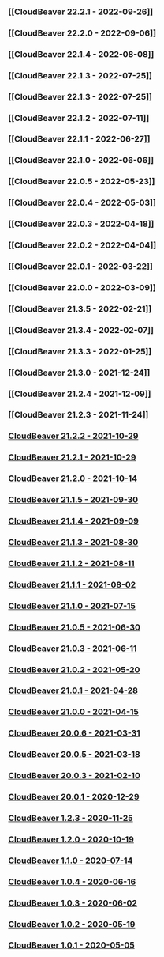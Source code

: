 ### [[CloudBeaver 22.2.1 - 2022-09-26]]

### [[CloudBeaver 22.2.0 - 2022-09-06]]

### [[CloudBeaver 22.1.4 - 2022-08-08]]

### [[CloudBeaver 22.1.3 - 2022-07-25]]

### [[CloudBeaver 22.1.3 - 2022-07-25]]

### [[CloudBeaver 22.1.2 - 2022-07-11]]

### [[CloudBeaver 22.1.1 - 2022-06-27]]

### [[CloudBeaver 22.1.0 - 2022-06-06]]

### [[CloudBeaver 22.0.5 - 2022-05-23]]

### [[CloudBeaver 22.0.4 - 2022-05-03]]

### [[CloudBeaver 22.0.3 - 2022-04-18]]

### [[CloudBeaver 22.0.2 - 2022-04-04]]

### [[CloudBeaver 22.0.1 - 2022-03-22]]

### [[CloudBeaver 22.0.0 - 2022-03-09]]

### [[CloudBeaver 21.3.5 - 2022-02-21]]

### [[CloudBeaver 21.3.4 - 2022-02-07]]

### [[CloudBeaver 21.3.3 - 2022-01-25]]

### [[CloudBeaver 21.3.0 - 2021-12-24]]

### [[CloudBeaver 21.2.4 - 2021-12-09]]

### [[CloudBeaver 21.2.3 - 2021-11-24]]

### [CloudBeaver 21.2.2 - 2021-10-29](https://github.com/dbeaver/cloudbeaver/wiki/CloudBeaver-21.2.2-2021-11-11)

### [CloudBeaver 21.2.1 - 2021-10-29](https://github.com/dbeaver/cloudbeaver/wiki/CloudBeaver-21.2.1-2021-10-29)

### [CloudBeaver 21.2.0 - 2021-10-14](https://github.com/dbeaver/cloudbeaver/wiki/CloudBeaver-21.2.0-2021-10-14)

### [CloudBeaver 21.1.5 - 2021-09-30](https://github.com/dbeaver/cloudbeaver/wiki/CloudBeaver-21.1.5-2021-09-30)

### [CloudBeaver 21.1.4 - 2021-09-09](https://github.com/dbeaver/cloudbeaver/wiki/CloudBeaver-21.1.4---2021-09-09)

### [CloudBeaver 21.1.3 - 2021-08-30](https://github.com/dbeaver/cloudbeaver/wiki/CloudBeaver-21.1.3)

### [CloudBeaver 21.1.2 - 2021-08-11](https://github.com/dbeaver/cloudbeaver/wiki/CloudBeaver-21.1.2)

### [CloudBeaver 21.1.1 - 2021-08-02](https://github.com/dbeaver/cloudbeaver/wiki/CloudBeaver-21.1.1)

### [CloudBeaver 21.1.0 - 2021-07-15](https://github.com/dbeaver/cloudbeaver/wiki/CloudBeaver-21.1.0)

### [CloudBeaver 21.0.5 - 2021-06-30](https://github.com/dbeaver/cloudbeaver/wiki/CloudBeaver-21.0.5)

### [CloudBeaver 21.0.3 - 2021-06-11](https://github.com/dbeaver/cloudbeaver/wiki/CloudBeaver%C2%A021.0.3)

### [CloudBeaver 21.0.2 - 2021-05-20](https://github.com/dbeaver/cloudbeaver/wiki/CloudBeaver-21.0.2)

### [CloudBeaver 21.0.1 - 2021-04-28](https://github.com/dbeaver/cloudbeaver/wiki/CloudBeaver-21.0.1)

### [CloudBeaver 21.0.0 - 2021-04-15](https://github.com/dbeaver/cloudbeaver/wiki/CloudBeaver-21.0.0)

### [CloudBeaver 20.0.6 - 2021-03-31](https://github.com/dbeaver/cloudbeaver/wiki/CloudBeaver-20.0.6)

### [CloudBeaver 20.0.5 - 2021-03-18](https://github.com/dbeaver/cloudbeaver/wiki/CloudBeaver-20.0.5)

### [CloudBeaver 20.0.3 - 2021-02-10](https://github.com/dbeaver/cloudbeaver/wiki/CloudBeaver-20.0.3)

### [CloudBeaver 20.0.1 - 2020-12-29](https://github.com/dbeaver/cloudbeaver/wiki/CloudBeaver-20.0.1)

### [CloudBeaver 1.2.3 - 2020-11-25](https://github.com/dbeaver/cloudbeaver/wiki/CloudBeaver-1.2.3)

### [CloudBeaver 1.2.0 - 2020-10-19](https://github.com/dbeaver/cloudbeaver/wiki/CloudBeaver-1.2.0)

### [CloudBeaver 1.1.0 - 2020-07-14](https://github.com/dbeaver/cloudbeaver/wiki/CloudBeaver-1.1.0)

### [CloudBeaver 1.0.4 - 2020-06-16](https://github.com/dbeaver/cloudbeaver/wiki/CloudBeaver-1.0.4)

### [CloudBeaver 1.0.3 - 2020-06-02](https://github.com/dbeaver/cloudbeaver/wiki/CloudBeaver-1.0.3)

### [CloudBeaver 1.0.2 - 2020-05-19](https://github.com/dbeaver/cloudbeaver/wiki/CloudBeaver-1.0.2)

### [CloudBeaver 1.0.1 - 2020-05-05](https://github.com/dbeaver/cloudbeaver/wiki/CloudBeaver-1.0.1)